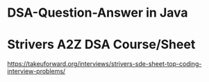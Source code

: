 # DSA-Question-Answer in Java
# Strivers A2Z DSA Course/Sheet<br>
https://takeuforward.org/interviews/strivers-sde-sheet-top-coding-interview-problems/
